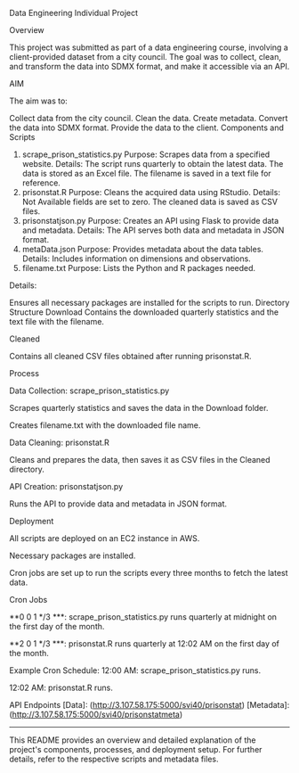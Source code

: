 Data Engineering Individual Project

Overview

This project was submitted as part of a data engineering course, involving a client-provided dataset from a city council. The goal was to collect, clean, and transform the data into SDMX format, and make it accessible via an API.

AIM

The aim was to:

Collect data from the city council.
Clean the data.
Create metadata.
Convert the data into SDMX format.
Provide the data to the client.
Components and Scripts
1. scrape_prison_statistics.py
Purpose: Scrapes data from a specified website.
Details:
The script runs quarterly to obtain the latest data.
The data is stored as an Excel file.
The filename is saved in a text file for reference.
2. prisonstat.R
Purpose: Cleans the acquired data using RStudio.
Details:
Not Available fields are set to zero.
The cleaned data is saved as CSV files.
3. prisonstatjson.py
Purpose: Creates an API using Flask to provide data and metadata.
Details:
The API serves both data and metadata in JSON format.
4. metaData.json
Purpose: Provides metadata about the data tables.
Details:
Includes information on dimensions and observations.
5. filename.txt
Purpose: Lists the Python and R packages needed.

Details:

Ensures all necessary packages are installed for the scripts to run.
Directory Structure
Download
Contains the downloaded quarterly statistics and the text file with the filename.

Cleaned

Contains all cleaned CSV files obtained after running prisonstat.R.

Process

Data Collection: scrape_prison_statistics.py

Scrapes quarterly statistics and saves the data in the Download folder.

Creates filename.txt with the downloaded file name.

Data Cleaning: prisonstat.R

Cleans and prepares the data, then saves it as CSV files in the Cleaned directory.

API Creation: prisonstatjson.py

Runs the API to provide data and metadata in JSON format.

Deployment

All scripts are deployed on an EC2 instance in AWS.

Necessary packages are installed.

Cron jobs are set up to run the scripts every three months to fetch the latest data.

Cron Jobs

**0 0 1 */3 ***: scrape_prison_statistics.py runs quarterly at midnight on the first day of the month.

**2 0 1 */3 ***: prisonstat.R runs quarterly at 12:02 AM on the first day of the month.

Example Cron Schedule:
12:00 AM: scrape_prison_statistics.py runs.

12:02 AM: prisonstat.R runs.

API Endpoints
[Data]: (http://3.107.58.175:5000/svi40/prisonstat)
[Metadata]: (http://3.107.58.175:5000/svi40/prisonstatmeta)

------------------------------------------------------------------------------------------------------------------------------------------------------
This README provides an overview and detailed explanation of the project's components, processes, and deployment setup. For further details, refer to the respective scripts and metadata files.
